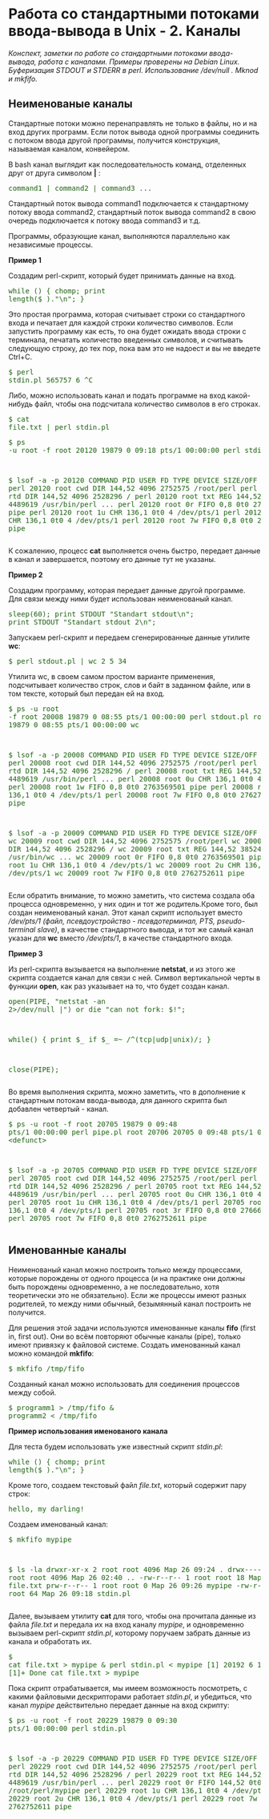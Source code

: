 # Работа со стандартными потоками ввода-вывода в Unix - 2. Каналы

*Конспект, заметки по работе со стандартными потоками ввода-вывода, работа с каналами. Примеры проверены на Debian Linux. Буферизация STDOUT и STDERR в perl. Использование /dev/null . Mknod и mkfifo.*

## Неименованые каналы

Стандартные потоки можно перенаправлять не только в файлы, но и на вход других программ. Если поток вывода одной программы соединить с потоком ввода другой программы, получится конструкция, называемая каналом, конвейером.

В bash канал выглядит как последовательность команд, отделенных друг от друга символом **|** :
<font color="#1f6313"><pre>command1 | command2 | command3 ... </pre></font>
Стандартный поток вывода command1 подключается к стандартному потоку ввода command2, стандартный поток вывода command2 в свою очередь подключается к потоку ввода command3 и т.д.

Программы, образующие канал, выполняются параллельно как независимые процессы.

**Пример 1**

Создадим perl-скрипт, который будет принимать данные на вход.
<font color="#1f6313"><pre>while (<stdin>) {
  chomp;
  print length($_)."\n";
}
</stdin></pre></font>
Это простая программа, которая считывает строки со стандартного входа и печатает для каждой строки количество символов. Если запустить программу как есть, то она будет ожидать ввода строки с терминала, печатать количество введенных символов, и считывать следующую строку, до тех пор, пока вам это не надоест и вы не введете Ctrl+C.
<font color="#1f6313"><pre>$ perl stdin.pl
565757
6
^C
</pre></font>
Либо, можно использовать канал и подать программе на вход какой-нибудь файл, чтобы она подсчитала количество символов в его строках.
<font color="#1f6313"><pre>$ cat file.txt | perl stdin.pl
</pre></font>
<font color="#1f6313"><pre>$ ps -u root -f
root     20120 19879  0 09:18 pts/1    00:00:00 perl stdin.pl

$ lsof -a -p 20120
COMMAND   PID USER   FD   TYPE DEVICE SIZE/OFF       NODE NAME
perl    20120 root  cwd    DIR 144,52     4096    2752575 /root/perl
perl    20120 root  rtd    DIR 144,52     4096    2528296 /
perl    20120 root  txt    REG 144,52  1487332    4489619 /usr/bin/perl
...
perl    20120 root    0r  FIFO    0,8      0t0 2764543421 pipe
perl    20120 root    1u   CHR  136,1      0t0          4 /dev/pts/1
perl    20120 root    2u   CHR  136,1      0t0          4 /dev/pts/1
perl    20120 root    7w  FIFO    0,8      0t0 2762752611 pipe
</pre></font>
К сожалению, процесс **cat** выполняется очень быстро, передает данные в канал и завершается, поэтому его данные тут не указаны.

**Пример 2**

Создадим программу, которая передает данные другой программе. Для связи между ними будет использован неименованый канал.
<font color="#1f6313"><pre>sleep(60);
print STDOUT "Standart stdout\n";
print STDOUT "Standart stdout 2\n";
</pre></font>
Запускаем perl-скрипт и передаем сгенерированные данные утилите **wc**:
<font color="#1f6313"><pre>$ perl stdout.pl | wc
      2       5      34
</pre></font>
Утилита wc, в своем самом простом варианте применения, подсчитывает количество строк, слов и байт в заданном файле, или в том тексте, который был передан ей на вход.
<font color="#1f6313"><pre>$ ps -u root -f
root     20008 19879  0 08:55 pts/1    00:00:00 perl stdout.pl
root     20009 19879  0 08:55 pts/1    00:00:00 wc

$ lsof -a -p 20008
COMMAND   PID USER   FD   TYPE DEVICE SIZE/OFF       NODE NAME
perl    20008 root  cwd    DIR 144,52     4096    2752575 /root/perl
perl    20008 root  rtd    DIR 144,52     4096    2528296 /
perl    20008 root  txt    REG 144,52  1487332    4489619 /usr/bin/perl
...
perl    20008 root    0u   CHR  136,1      0t0          4 /dev/pts/1
perl    20008 root    1w  FIFO    0,8      0t0 2763569501 pipe
perl    20008 root    2u   CHR  136,1      0t0          4 /dev/pts/1
perl    20008 root    7w  FIFO    0,8      0t0 2762752611 pipe

$ lsof -a -p 20009
COMMAND   PID USER   FD   TYPE DEVICE SIZE/OFF       NODE NAME
wc      20009 root  cwd    DIR 144,52     4096    2752575 /root/perl
wc      20009 root  rtd    DIR 144,52     4096    2528296 /
wc      20009 root  txt    REG 144,52    38524    4489933 /usr/bin/wc
...
wc      20009 root    0r  FIFO    0,8      0t0 2763569501 pipe
wc      20009 root    1u   CHR  136,1      0t0          4 /dev/pts/1
wc      20009 root    2u   CHR  136,1      0t0          4 /dev/pts/1
wc      20009 root    7w  FIFO    0,8      0t0 2762752611 pipe
</pre></font>
Если обратить внимание, то можно заметить, что система создала оба процесса одновременно, у них один и тот же родитель.Кроме того, был создан неименованый канал. Этот канал скрипт использует вместо */dev/pts/1 (файл, псевдоустройство - псевдотерминал, PTS, pseudo-terminal slave)*, в качестве стандартного вывода, и тот же самый канал указан для **wc** вместо */dev/pts/1*, в качестве стандартного входа.

**Пример 3**

Из perl-скрипта вызывается на выполнение **netstat**, и из этого же скрипта создается канал для связи с ней. Символ вертикальной черты в функции **open**, как раз указывает на то, что будет создан канал.
<font color="#1f6313"><pre>open(PIPE, "netstat -an 2&gt;/dev/null |") or die "can not fork: $!";

while(<pipe>) {
  print $_ if $_ =~ /^(tcp|udp|unix)/;
}

close(PIPE);
</pipe></pre></font>
Во время выполнения скрипта, можно заметить, что в дополнение к стандартным потокам ввода-вывода, для данного скрипта был добавлен четвертый - канал.
<font color="#1f6313"><pre>$ ps -u root -f
root     20705 19879  0 09:48 pts/1    00:00:00 perl pipe.pl
root     20706 20705  0 09:48 pts/1    00:00:00 [sh] &lt;defunct&gt;

$ lsof -a -p 20705
COMMAND   PID USER   FD   TYPE DEVICE SIZE/OFF       NODE NAME
perl    20705 root  cwd    DIR 144,52     4096    2752575 /root/perl
perl    20705 root  rtd    DIR 144,52     4096    2528296 /
perl    20705 root  txt    REG 144,52  1487332    4489619 /usr/bin/perl
...
perl    20705 root    0u   CHR  136,1      0t0          4 /dev/pts/1
perl    20705 root    1u   CHR  136,1      0t0          4 /dev/pts/1
perl    20705 root    2u   CHR  136,1      0t0          4 /dev/pts/1
perl    20705 root    3r  FIFO    0,8      0t0 2766639351 pipe
perl    20705 root    7w  FIFO    0,8      0t0 2762752611 pipe
</defunct></pre></font>

## Именованные каналы

Неименованый канал можно построить только между процессами, которые порождены от одного процесса (и на практике они должны быть порождены одновременно, а не последовательно, хотя теоретически это не обязательно). Если же процессы имеют разных родителей, то между ними обычный, безымянный канал построить не получится.

Для решения этой задачи используются именованные каналы **fifo** (first in, first out). Они во всём повторяют обычные каналы (pipe), только имеют привязку к файловой системе. Создать именованный канал можно командой **mkfifo**:
<font color="#1f6313"><pre>$ mkfifo /tmp/fifo</pre></font>

Созданный канал можно использовать для соединения процессов между собой.
<font color="#1f6313"><pre>$ programm1 &gt; /tmp/fifo &amp; programm2 &lt; /tmp/fifo</pre></font>


**Пример использования именованого канала**

Для теста будем использовать уже известный скрипт *stdin.pl*:
<font color="#1f6313"><pre>while (<stdin>) {
  chomp;
  print length($_)."\n";
}
</stdin></pre></font>
Кроме того, создаем текстовый файл *file.txt*, который содержит пару строк:
<font color="#1f6313"><pre>hello,
my darling!
</pre></font>
Создаем именованый канал:
<font color="#1f6313"><pre>$ mkfifo mypipe

$ ls -la
drwxr-xr-x  2 root root 4096 Мар 26 09:24 .
drwx------ 12 root root 4096 Мар 26 02:40 ..
-rw-r--r--  1 root root   18 Мар 26 09:11 file.txt
prw-r--r--  1 root root    0 Мар 26 09:26 mypipe
-rw-r--r--  1 root root   64 Мар 26 09:18 stdin.pl
</pre></font>
Далее, вызываем утилиту **cat** для того, чтобы она прочитала данные из файла *file.txt* и передала их на вход каналу *mypipe*, и одновременно вызываем perl-скрипт *stdin.pl*, которому поручаем забрать данные из канала и обработать их.
<font color="#1f6313"><pre>$ cat file.txt &gt; mypipe &amp; perl stdin.pl &lt; mypipe
[1] 20192
6
11
[1]+  Done          cat file.txt &gt; mypipe
</pre></font>
Пока скрипт отрабатывается, мы имеем возможность посмотреть, с какими файловыми дескрипторами работает *stdin.pl*, и убедиться, что канал *mypipe* действительно передает данные на вход скрипту:
<font color="#1f6313"><pre>$ ps -u root -f
root     20229 19879  0 09:30 pts/1    00:00:00 perl stdin.pl

$ lsof -a -p 20229
COMMAND   PID USER   FD   TYPE DEVICE SIZE/OFF       NODE NAME
perl    20229 root  cwd    DIR 144,52     4096    2752575 /root/perl
perl    20229 root  rtd    DIR 144,52     4096    2528296 /
perl    20229 root  txt    REG 144,52  1487332    4489619 /usr/bin/perl
...
perl    20229 root    0r  FIFO 144,52      0t0    2752585 /root/perl/mypipe
perl    20229 root    1u   CHR  136,1      0t0          4 /dev/pts/1
perl    20229 root    2u   CHR  136,1      0t0          4 /dev/pts/1
perl    20229 root    7w  FIFO    0,8      0t0 2762752611 pipe
</pre></font>

